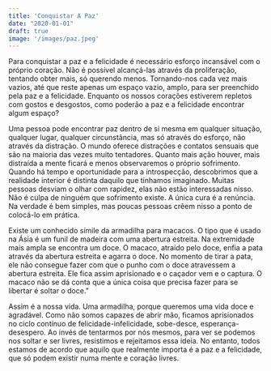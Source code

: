 ```yaml
---
title: 'Conquistar A Paz'
date: "2020-01-01"
draft: true
image: '/images/paz.jpeg'
---
```


Para conquistar a paz e a felicidade é necessário esforço incansável com o próprio coração. Não é possível alcançá-las através da proliferação, tentando obter mais, só querendo menos. Tornando-nos cada vez mais vazios, até que reste apenas um espaço vazio, amplo, para ser preenchido pela paz e a felicidade. Enquanto os nossos corações estiverem repletos com gostos e desgostos, como poderão a paz e a felicidade encontrar algum espaço? 

Uma pessoa pode encontrar paz dentro de si mesma em qualquer situação, qualquer lugar, qualquer circunstância, mas só através do esforço, não através da distração. O mundo oferece distrações e contatos sensuais que são na maioria das vezes muito tentadores. Quanto mais ação houver, mais distraída a mente ficará e menos observaremos o próprio sofrimento. Quando há tempo e oportunidade para a introspecção, descobrimos que a realidade interior é distinta daquilo que tínhamos imaginado. Muitas pessoas desviam o olhar com rapidez, elas não estão interessadas nisso. Não é culpa de ninguém que sofrimento existe. A única cura é a renúncia. Na verdade é bem simples, mas poucas pessoas crêem nisso a ponto de colocá-lo em prática.
	 
Existe um conhecido símile da armadilha para macacos. O tipo que é usado na Ásia é um funil de madeira com uma abertura estreita. Na extremidade mais ampla se encontra um doce. O macaco, atraído pelo doce, enfia a pata através da abertura estreita e agarra o doce. No momento de tirar a pata, ele não consegue fazer com que o punho com o doce atravessem a abertura estreita. Ele fica assim aprisionado e o caçador vem e o captura. O macaco não se dá conta que a única coisa que precisa fazer para se libertar é soltar o doce.”

Assim é a nossa vida. Uma armadilha, porque queremos uma vida doce e agradável. Como não somos capazes de abrir mão, ficamos aprisionados no ciclo contínuo de felicidade-infelicidade, sobe-desce, esperança-desespero. Ao invés de tentarmos por nós mesmos, para ver se podemos nos soltar e ser livres, resistimos e rejeitamos essa ideia. No entanto, todos estamos de acordo que aquilo que realmente importa é a paz e a felicidade, que só podem existir numa mente e coração livres.
